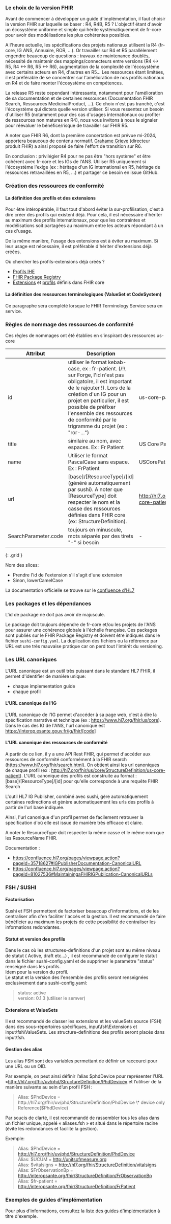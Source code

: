 ### Le choix de la version FHIR

Avant de commencer à développer un guide d'implémentation, il faut choisir la version FHIR sur laquelle se baser : R4, R4B, R5 ? L'objectif étant d'avoir un écosystème uniforme et simple qui hérite systématiquement de fr-core pour avoir des modélisations les plus cohérentes possibles.

A l'heure actuelle, les spécifications des projets nationaux utilisent la R4 (fr-core, IG ANS, Annuaire, ROR, ...).  Or travailler sur R4 et R5 parallèlement engendre beaucoup de questions : travaux de maintenance doublés, nécessité de maintenir des mappings/connecteurs entre versions (R4 <-> R5, R4 <-> R6, R5 <-> R6), augmentation de la complexité de l'écosystème avec certains acteurs en R4, d'autres en R5...
Les ressources étant limitées, il est préférable de se concentrer sur l'amélioration de nos profils nationaux en R4 et de faire monter l'écosystème en compétences.

La release R5 reste cependant intéressante, notamment pour l'amélioration de sa documentation et de certaines ressources (Documentation FHIR Search, Ressources MedicinalProduct, ...). 
Ce choix n'est pas tranché, c'est l'écosystème qui dictera quelle version utiliser. Si vous ressentez un besoin d'utiliser R5 (notamment pour des cas d'usages internationaux ou profiter de ressources non matures en R4), nous vous invitons à nous le signaler pour réévaluer le bénéfice/risque de travailler sur FHIR R5.

A noter que FHIR R6, dont la première concertation est prévue mi-2024, apportera beaucoup de contenu normatif. [Grahame Grieve](https://www.linkedin.com/in/grahame-grieve-952637/) (directeur produit FHIR) a ainsi proposé de faire l'effort de transition sur R6.

En conclusion : privilégier R4 pour ne pas être "hors système" et être cohérent avec fr-core et les IGs de l'ANS. Utiliser R5 uniquement si l'écosystème l'exige (ex : héritage d'un IG international en R5, héritage de ressources retravaillées en R5, ...) et partager ce besoin en issue GitHub.

### Création des ressources de conformité

#### La définition des profils et des extensions

Pour être intéropérable, il faut tout d'abord éviter la sur-profilisation, c'est à dire créer des profils qui existent déjà. Pour cela, il est nécessaire d'hériter au maximum des profils internationaux, pour que les contraintes et modélisations soit partagées au maximum entre les acteurs répondant à un cas d'usage.

De la même manière, l'usage des extensions est à éviter au maximum. Si leur usage est nécessaire, il est préférable d'hériter d'extensions déjà créées.


Où chercher les profils-extensions déjà créés ?
* [Profils IHE](https://www.ihe.net/resources/profiles/)
* [FHIR Package Registry](https://registry.fhir.org/)
* [Extensions](https://www.hl7.org/fhir/R4/extensibility-registry.html) et [profils](https://www.hl7.org/fhir/R4/profilelist.html) définis dans FHIR core


#### La définition des ressources terminologiques (ValueSet et CodeSystem)

Ce paragraphe sera complété lorsque le FHIR Terminology Service sera en service.

<!-- FSH et l'IG publisher permet de générer ces ressources directement au sein des IG. Ainsi, le package de l'IG contiendra les [CodeSystem](https://www.hl7.org/fhir/R4/codesystem.html) (CS) et les [ValueSet](https://www.hl7.org/fhir/R4/valueset.html) (VS). 
Il se pose alors la question : est-ce que les CS et VS doivent le SMT ou dans les IGs ?

Il n'y a pas de réponse générique, mais il faut privilégier l'usage du SMT car c'est une source de vérité.

Dans certains cas, mettre les VS dans l'IG est possible, notamment pour les profils applicatifs, mais dans ce cas:
* Il faut favoriser l'inclusion des CodeSystem et des ValueSet entiers dans ce VS plutôt que d'inclure des codes individuels. Cela permet d'éviter des erreurs de divergence entre les versions des terminologies.
* Il faut préciser que l'expansion indiquée dans l'IG n'est pas forcément un reflet de la réalité : elle l'était à un instant T lors de la génération de l'IG, mais les CodeSystem ont pu évoluer entre temps. 

TODO : rajouter lien vers la procédure de création d'un VS
-->


### Règles de nommage des ressources de conformité

Ces règles de nommages ont été établies en s'inspirant des ressources us-core

| **Attribut** | **Description** | **Exemple us-core** |
| ----- | ----- | ----- |
| id | utiliser le format kebab-case, ex : fr-patient. (/!\ sur Forge, l'id n'est pas obligatoire, il est important de le rajouter !). Lors de la création d'un IG pour un projet en particulier, il est possible de préfixer l'ensemble des ressources de conformité par le trigramme du projet (ex : "ror-...") | us-core-patient |
| title | similaire au nom, avec espaces. Ex : Fr Patient | US Core Patient Profile |
| name | Utiliser le format PascalCase sans espace. Ex : FrPatient | USCorePatientProfile |
| url | [base]/[ResourceType]/[id] (généré automatiquement par sushi). A noter que [ResourceType] doit respecter le nom et la casse des ressources définies dans FHIR core (ex: StructureDefinition). | http://hl7.org/fhir/us/core/StructureDefinition/us-core-patient |
| SearchParameter.code | toujours en minuscule, mots séparés par des tirets "-" si besoin | - |
{: .grid }

Nom des slices:
- Prendre l'id de l'extension s'il s'agit d'une extension
- Sinon, lowerCamelCase

La documentation officielle se trouve sur le [confluence d'HL7](https://confluence.hl7.org/pages/viewpage.action?pageId=35718826#GuidetoDesigningResources-NamingRules&Guidelines)


### Les packages et les dépendances

L'id de package ne doit pas avoir de majuscule. 

Le package doit toujours dépendre de fr-core et/ou les projets de l'ANS pour assurer une cohérence globale à l'échelle française. Ces packages sont publiés sur le FHIR Package Registry et doivent être indiqués dans le fichier `sushi-config.yaml`. La duplication des fichiers ou la référence par URL est une très mauvaise pratique car on perd tout l'intérêt du versioning.

### Les URL canoniques

L'URL canonique est un outil très puissant dans le standard HL7 FHIR, il permet d'identifier de manière unique:
- chaque implementation guide
- chaque profil

#### L'URL canonique de l'IG

L'URL canonique de l'IG permet d'accéder à sa page web, c'est à dire la spécification narrative et technique (ex : https://www.hl7.org/fhir/us/core).
Dans le cas des IG de l'ANS, l'url canonique est https://interop.esante.gouv.fr/ig/fhir/[code]

#### L'URL canonique des ressources de conformité

A partir de ce lien, il y a une API Rest FHIR, qui permet d'accéder aux ressources de conformité conformément à la FHIR search (https://www.hl7.org/fhir/search.html). On obtient ainsi les url canoniques de chaque profil (ex : http://hl7.org/fhir/us/core/StructureDefinition/us-core-patient).
L'URL canonique des profils est construite au format : [base]/[ResourceType]/[id] pour qu'elle corresponde à une requête FHIR Search

L'outil HL7 IG Publisher, combiné avec sushi, gère automatiquement certaines redirections et génère automatiquement les urls des profils à partir de l'url base indiquée.

Ainsi, l'url canonique d'un profil permet de facilement retrouver la spécification d'où elle est issue de manière très efficace et claire.

A noter le ResourceType doit respecter la même casse et le même nom que les ResourceName FHIR.

Documentation :
- https://confluence.hl7.org/pages/viewpage.action?pageId=35718627#IGPublisherDocumentation-CanonicalURL
- https://confluence.hl7.org/pages/viewpage.action?pageId=81027536#MaintainingaFHIRIGPublication-CanonicalURLs


### FSH / SUSHI

#### Factorisation

Sushi et FSH permettent de factoriser beaucoup d'informations, et de les centraliser afin d'en faciliter l'accès et la gestion.
Il est recommandé de faire bénéficier au maximum les projets de cette possibilité de centraliser les informations redondantes.

#### Statut et version des profils

Dans le cas où les structures-definitions d'un projet sont au même niveau de statut ( Active, draft etc...) , il est recommandé de configurer le statut dans le fichier sushi-config.yaml et de supprimer le paramètre "status" renseigné dans les profils.  
Idem pour la version du profil.  
Le statut et la version des l'ensemble des profils seront renseignées exclusivement dans sushi-config.yaml:

> status: active  
> version: 0.1.3 (utiliser le semver) 

#### Extensions et ValueSets

Il est recommandé de classer les extensions et les valueSets source (FSH) dans des sous-répertoires spécifiques, input\fsh\Extensions et input\fsh\ValueSets.
Les structure-definitions des profils seront placés dans input\fsh.

#### Gestion des alias

Les alias FSH sont des variables permettant de définir un raccourci pour une URL ou un OID. 

Par exemple, on peut ainsi définir l’alias $phdDevice pour représenter l’URL «http://hl7.org/fhir/uv/phd/StructureDefinition/PhdDevice» et l’utiliser de la manière suivante au sein d’un profil FSH :

> Alias: $PhdDevice = http://hl7.org/fhir/uv/phd/StructureDefinition/PhdDevice
> \* device only Reference($PhdDevice)


Par soucis de clarté, il est recommandé de rassembler tous les alias dans un fichier unique, appelé « aliases.fsh » et situé dans le répertoire racine (évite les redondances et facilite la gestion).

Exemple:
> Alias: $PhdDevice = http://hl7.org/fhir/uv/phd/StructureDefinition/PhdDevice   
> Alias: $UCUM = http://unitsofmeasure.org   
> Alias: $vitalsigns = http://hl7.org/fhir/StructureDefinition/vitalsigns   
> Alias: $FrObservationBp = http://interopsante.org/fhir/StructureDefinition/FrObservationBp  
> Alias: $fr-patient = http://interopsante.org/fhir/StructureDefinition/FrPatient  

### Exemples de guides d'implémentation

Pour plus d'informations, consultez la [liste des guides d'implémentation](https://interop.esante.gouv.fr/ig/fhir/) à titre d'exemple.